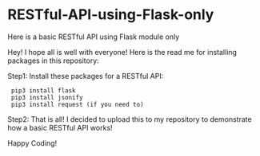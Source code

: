 # RESTful-API-using-Flask-only
Here is a basic RESTful API using Flask module only 

Hey! I hope all is well with everyone! Here is the read me for installing packages in this repository:

Step1: Install these packages for a RESTful API:

     pip3 install flask
     pip3 install jsonify 
     pip3 install request (if you need to)
     
Step2: That is all! I decided to upload this to my repository to demonstrate how a basic RESTful API works! 

Happy Coding! 
